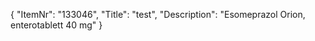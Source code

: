 {
  "ItemNr": "133046",
  "Title": "test",
  "Description": "Esomeprazol Orion, enterotablett 40 mg"
}